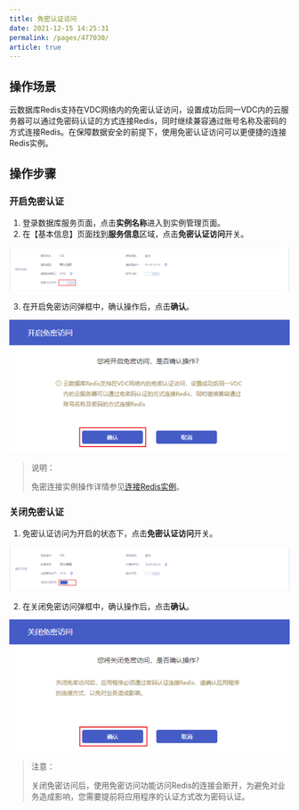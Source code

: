 ```yaml
---
title: 免密认证访问
date: 2021-12-15 14:25:31
permalink: /pages/477030/
article: true
---
```


## 操作场景

云数据库Redis支持在VDC网络内的免密认证访问，设置成功后同一VDC内的云服务器可以通过免密码认证的方式连接Redis，同时继续兼容通过账号名称及密码的方式连接Redis。在保障数据安全的前提下，使用免密认证访问可以更便捷的连接Redis实例。

## 操作步骤

### 开启免密认证

1. 登录数据库服务页面，点击**实例名称**进入到实例管理页面。
2. 在【基本信息】页面找到**服务信息**区域，点击**免密认证访问**开关。

![049](../../pics/049.png)

3. 在开启免密访问弹框中，确认操作后，点击**确认**。

![050](../../pics/050.png)

> 说明：
>
> 免密连接实例操作详情参见[连接Redis实例](./../../03.快速入门/02.连接Redis实例.md)。

### 关闭免密认证

1. 免密认证访问为开启的状态下，点击**免密认证访问**开关。

![051](../../pics/051.png)

2. 在关闭免密访问弹框中，确认操作后，点击**确认**。

![052](../../pics/052.png)

> 注意：
>
> 关闭免密访问后，使用免密访问功能访问Redis的连接会断开，为避免对业务造成影响，您需要提前将应用程序的认证方式改为密码认证。